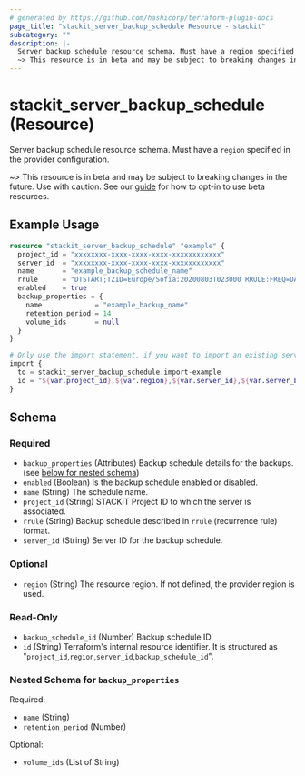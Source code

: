 ```yaml
---
# generated by https://github.com/hashicorp/terraform-plugin-docs
page_title: "stackit_server_backup_schedule Resource - stackit"
subcategory: ""
description: |-
  Server backup schedule resource schema. Must have a region specified in the provider configuration.
  ~> This resource is in beta and may be subject to breaking changes in the future. Use with caution. See our guide https://registry.terraform.io/providers/stackitcloud/stackit/latest/docs/guides/opting_into_beta_resources for how to opt-in to use beta resources.
---
```


# stackit_server_backup_schedule (Resource)

Server backup schedule resource schema. Must have a `region` specified in the provider configuration.

~> This resource is in beta and may be subject to breaking changes in the future. Use with caution. See our [guide](https://registry.terraform.io/providers/stackitcloud/stackit/latest/docs/guides/opting_into_beta_resources) for how to opt-in to use beta resources.

## Example Usage

```terraform
resource "stackit_server_backup_schedule" "example" {
  project_id = "xxxxxxxx-xxxx-xxxx-xxxx-xxxxxxxxxxxx"
  server_id  = "xxxxxxxx-xxxx-xxxx-xxxx-xxxxxxxxxxxx"
  name       = "example_backup_schedule_name"
  rrule      = "DTSTART;TZID=Europe/Sofia:20200803T023000 RRULE:FREQ=DAILY;INTERVAL=1"
  enabled    = true
  backup_properties = {
    name             = "example_backup_name"
    retention_period = 14
    volume_ids       = null
  }
}

# Only use the import statement, if you want to import an existing server backup schedule
import {
  to = stackit_server_backup_schedule.import-example
  id = "${var.project_id},${var.region},${var.server_id},${var.server_backup_schedule_id}"
}
```

<!-- schema generated by tfplugindocs -->
## Schema

### Required

- `backup_properties` (Attributes) Backup schedule details for the backups. (see [below for nested schema](#nestedatt--backup_properties))
- `enabled` (Boolean) Is the backup schedule enabled or disabled.
- `name` (String) The schedule name.
- `project_id` (String) STACKIT Project ID to which the server is associated.
- `rrule` (String) Backup schedule described in `rrule` (recurrence rule) format.
- `server_id` (String) Server ID for the backup schedule.

### Optional

- `region` (String) The resource region. If not defined, the provider region is used.

### Read-Only

- `backup_schedule_id` (Number) Backup schedule ID.
- `id` (String) Terraform's internal resource identifier. It is structured as "`project_id`,`region`,`server_id`,`backup_schedule_id`".

<a id="nestedatt--backup_properties"></a>
### Nested Schema for `backup_properties`

Required:

- `name` (String)
- `retention_period` (Number)

Optional:

- `volume_ids` (List of String)
